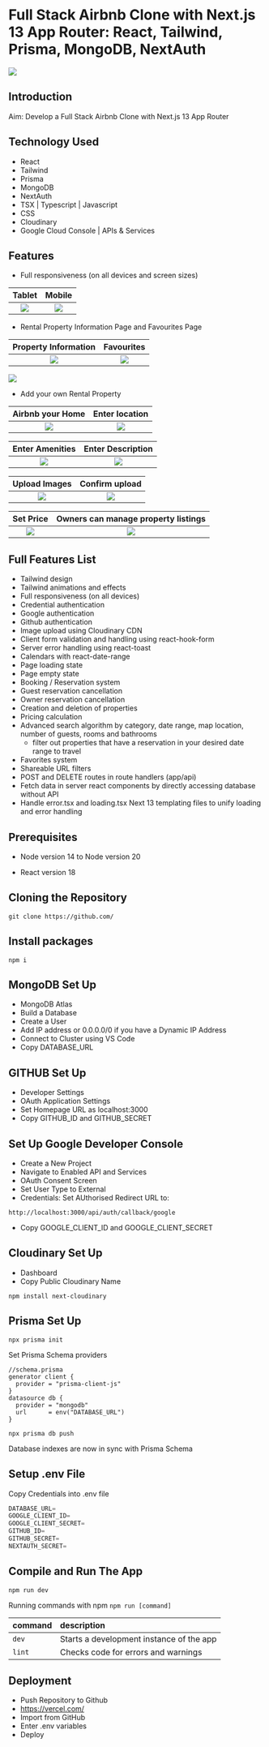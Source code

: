 # Full Stack Airbnb Clone with Next.js 13 App Router: React, Tailwind, Prisma, MongoDB, NextAuth

<img src="docs/home.png">

## Introduction

Aim: Develop a Full Stack Airbnb Clone with Next.js 13 App Router

## Technology Used
- React
- Tailwind 
- Prisma
- MongoDB
- NextAuth
- TSX | Typescript | Javascript 
- CSS
- Cloudinary 
- Google Cloud Console | APIs & Services

## Features
- Full responsiveness (on all devices and screen sizes)

Tablet          |  Mobile
:-------------------------:|:-------------------------:
<img src="docs/home1.png">  |  <img src="docs/home2.png">

- Rental Property Information Page and Favourites Page

Property Information          |  Favourites
:-------------------------:|:-------------------------:
<img src="docs/info.png">  |  <img src="docs/favourites.png">
<img src="docs/info.png"> 

- Add your own Rental Property

Airbnb your Home         |  Enter location      
:-------------------------:|:-------------------------:
<img src="docs/addhome.png">  |  <img src="docs/addhome1.png"> 

Enter Amenities       |  Enter Description     
:-------------------------:|:-------------------------:
<img src="docs/addhome2.png">  |  <img src="docs/addhome3.png"> 

Upload Images    |  Confirm upload    
:-------------------------:|:-------------------------:
<img src="docs/upload.png">  |  <img src="docs/upload2.png"> 

Set Price    |  Owners can manage property listings  
:-------------------------:|:-------------------------:
<img src="docs/addhome5.png">  |  <img src="docs/allproperties.png"> 




## Full Features List
- Tailwind design
- Tailwind animations and effects
- Full responsiveness (on all devices)
- Credential authentication
- Google authentication
- Github authentication
- Image upload using Cloudinary CDN
- Client form validation and handling using react-hook-form
- Server error handling using react-toast
- Calendars with react-date-range
- Page loading state
- Page empty state
- Booking / Reservation system
- Guest reservation cancellation
- Owner reservation cancellation
- Creation and deletion of properties
- Pricing calculation
- Advanced search algorithm by category, date range, map location, number of guests, rooms and bathrooms
    - filter out properties that have a reservation in your desired date range to travel
- Favorites system
- Shareable URL filters
- POST and DELETE routes in route handlers (app/api)
- Fetch data in server react components by directly accessing database without API
- Handle error.tsx and loading.tsx  Next 13 templating files to unify loading and error handling

## Prerequisites

- Node version 14 to Node version 20

- React version 18

## Cloning the Repository

```shell
git clone https://github.com/
```

## Install packages

```shell
npm i
```

## MongoDB Set Up

- MongoDB Atlas 
- Build a Database
- Create a User
- Add IP address or 0.0.0.0/0 if you have a Dynamic IP Address
- Connect to Cluster using VS Code
- Copy DATABASE_URL

## GITHUB Set Up

- Developer Settings
- OAuth Application Settings
- Set Homepage URL as localhost:3000
- Copy GITHUB_ID and GITHUB_SECRET

## Set Up Google Developer Console

- Create a New Project
- Navigate to Enabled API and Services
- OAuth Consent Screen
- Set User Type to External
- Credentials: Set AUthorised Redirect URL to:
```shell
http://localhost:3000/api/auth/callback/google
```
- Copy GOOGLE_CLIENT_ID and GOOGLE_CLIENT_SECRET

## Cloudinary Set Up
- Dashboard
- Copy Public Cloudinary Name
```shell
npm install next-cloudinary
```
## Prisma Set Up

```shell
npx prisma init
```
Set Prisma Schema providers

```tsx
//schema.prisma
generator client {
  provider = "prisma-client-js"
}
datasource db {
  provider = "mongodb"
  url      = env("DATABASE_URL")
}
```

```shell
npx prisma db push

```
Database indexes are now in sync with Prisma Schema

## Setup .env File

Copy Credentials into .env file

```js
DATABASE_URL=
GOOGLE_CLIENT_ID=
GOOGLE_CLIENT_SECRET=
GITHUB_ID=
GITHUB_SECRET=
NEXTAUTH_SECRET=
```
## Compile and Run The App

```shell
npm run dev
```

Running commands with npm `npm run [command]`

| command         | description                              |
| :-------------- | :--------------------------------------- |
| `dev`           | Starts a development instance of the app |
| `lint`          | Checks code for errors and warnings |

## Deployment 

- Push Repository to Github
- https://vercel.com/
- Import from GitHub
- Enter .env variables
- Deploy

